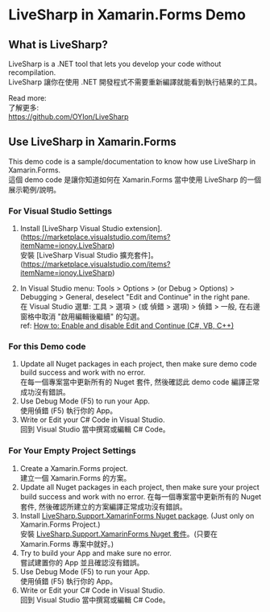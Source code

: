 # LiveSharp in Xamarin.Forms Demo

## What is LiveSharp?
LiveSharp is a .NET tool that lets you develop your code without recompilation.  
LiveSharp 讓你在使用 .NET 開發程式不需要重新編譯就能看到執行結果的工具。

Read more:  
了解更多:  
https://github.com/OYIon/LiveSharp

## Use LiveSharp in Xamarin.Forms
This demo code is a sample/documentation to know how use LiveSharp in Xamarin.Forms.  
這個 demo code 是讓你知道如何在 Xamarin.Forms 當中使用 LiveSharp 的一個展示範例/說明。

### For Visual Studio Settings
1. Install [LiveSharp Visual Studio extension].(https://marketplace.visualstudio.com/items?itemName=ionoy.LiveSharp)  
安裝 [LiveSharp Visual Studio 擴充套件]。(https://marketplace.visualstudio.com/items?itemName=ionoy.LiveSharp)

2. In Visual Studio menu: Tools > Options > (or Debug > Options) > Debugging > General, deselect "Edit and Continue" in the right pane.  
   在 Visual Studio 選單: 工具 > 選項 > (或 偵錯 > 選項) > 偵錯 > 一般, 在右邊窗格中取消 "啟用編輯後繼續" 的勾選。  
   ref: [How to: Enable and disable Edit and Continue (C#, VB, C++)](https://docs.microsoft.com/en-us/visualstudio/debugger/how-to-enable-and-disable-edit-and-continue?view=vs-2017)


### For this Demo code

1. Update all Nuget packages in each project, then make sure demo code build success and work with no error.  
   在每一個專案當中更新所有的 Nuget 套件, 然後確認此 demo code 編譯正常成功沒有錯誤。  
2. Use Debug Mode (F5) to run your App.  
   使用偵錯 (F5) 執行你的 App。
3. Write or Edit your C# Code in Visual Studio.  
   回到 Visual Studio 當中撰寫或編輯 C# Code。  


### For Your Empty Project Settings

1. Create a Xamarin.Forms project.  
   建立一個 Xamarin.Forms 的方案。  
2. Update all Nuget packages in each project, then make sure your project build success and work with no error.
   在每一個專案當中更新所有的 Nuget 套件, 然後確認所建立的方案編譯正常成功沒有錯誤。  
3. Install [LiveSharp.Support.XamarinForms Nuget package](https://www.nuget.org/packages/LiveSharp.Support.XamarinForms/). (Just only on Xamarin.Forms Project.)  
   安裝 [LiveSharp.Support.XamarinForms Nuget 套件](https://www.nuget.org/packages/LiveSharp.Support.XamarinForms/)。(只要在 Xamarin.Forms 專案中就好。)  
4. Try to build your App and make sure no error.  
   嘗試建置你的 App 並且確認沒有錯誤。  
5. Use Debug Mode (F5) to run your App.  
   使用偵錯 (F5) 執行你的 App。  
6. Write or Edit your C# Code in Visual Studio.  
   回到 Visual Studio 當中撰寫或編輯 C# Code。
